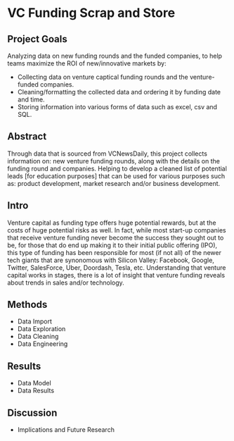 # VC Funding Scrap and Store

## Project Goals
Analyzing data on new funding rounds and the funded companies, to help teams maximize the ROI of new/innovative markets by:
- Collecting data on venture captical funding rounds and the venture-funded companies.
- Cleaning/formatting the collected data and ordering it by funding date and time.
- Storing information into various forms of data such as excel, csv and SQL.

## Abstract
Through data that is sourced from VCNewsDaily, this project collects information on: new venture funding rounds, along with the details on the funding round and companies. Helping to develop a cleaned list of potential leads [for education purposes] that can be used for various purposes such as: product development, market research and/or business development.

## Intro
Venture capital as funding type offers huge potential rewards, but at the costs of huge potential risks as well. In fact, while most start-up companies that receive venture funding never become the success they sought out to be, for those that do end up making it to their initial public offering (IPO), this type of funding has been responsible for most (if not all) of the newer tech giants that are synonomous with Silicon Valley: Facebook, Google, Twitter, SalesForce, Uber, Doordash, Tesla, etc. Understanding that venture capital works in stages, there is a lot of insight that venture funding reveals about trends in sales and/or technology. 

## Methods
- Data Import
- Data Exploration
- Data Cleaning
- Data Engineering

## Results
- Data Model
- Data Results

## Discussion
- Implications and Future Research
